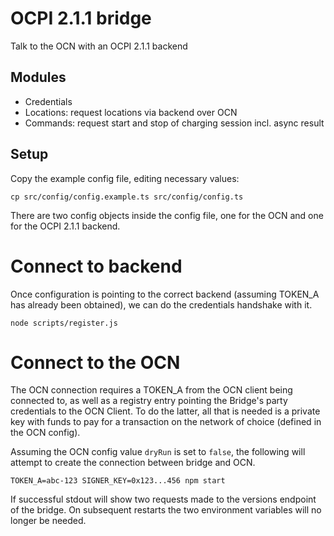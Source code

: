 # OCPI 2.1.1 bridge

Talk to the OCN with an OCPI 2.1.1 backend

## Modules

- Credentials
- Locations: request locations via backend over OCN
- Commands: request start and stop of charging session incl. async result

## Setup

Copy the example config file, editing necessary values:
```
cp src/config/config.example.ts src/config/config.ts
```

There are two config objects inside the config file, one for the OCN and one for the OCPI 2.1.1 backend.

# Connect to backend

Once configuration is pointing to the correct backend (assuming TOKEN_A has already been obtained), 
we can do the credentials handshake with it. 

```
node scripts/register.js
```

# Connect to the OCN

The OCN connection requires a TOKEN_A from the OCN client being connected to, as well as a registry entry
pointing the Bridge's party credentials to the OCN Client. To do the latter, all that is needed is a 
private key with funds to pay for a transaction on the network of choice (defined in the OCN config).

Assuming the OCN config value `dryRun` is set to `false`, the following will attempt to create the connection
between bridge and OCN.

```
TOKEN_A=abc-123 SIGNER_KEY=0x123...456 npm start
```

If successful stdout will show two requests made to the versions endpoint of the bridge. On subsequent restarts
the two environment variables will no longer be needed.

